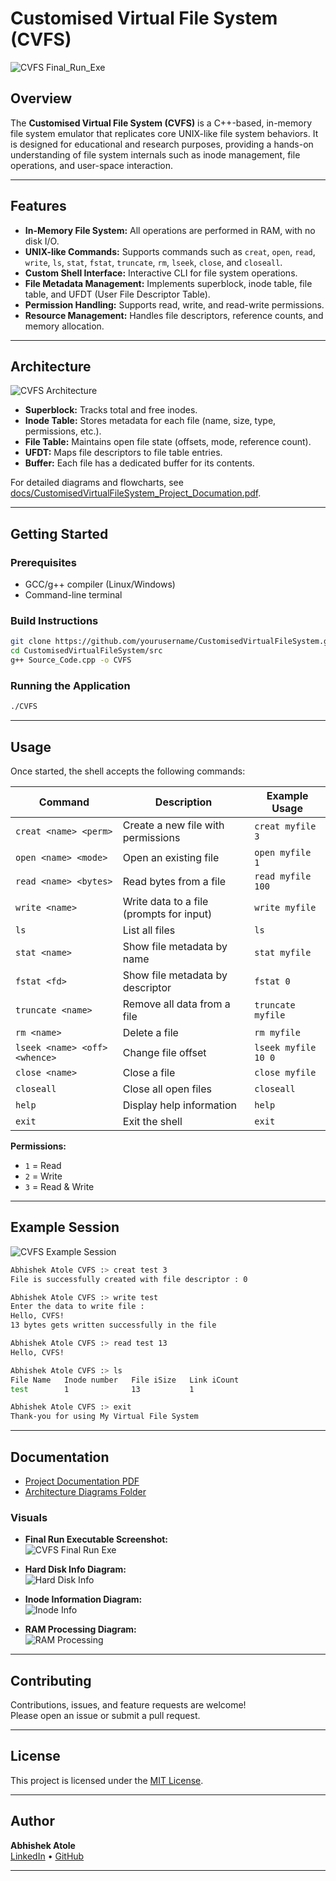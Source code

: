 # Customised Virtual File System (CVFS)

![CVFS Final_Run_Exe](docs/Final_Run_Exe.png)

## Overview

The **Customised Virtual File System (CVFS)** is a C++-based, in-memory file system emulator that replicates core UNIX-like file system behaviors. It is designed for educational and research purposes, providing a hands-on understanding of file system internals such as inode management, file operations, and user-space interaction.

---

## Features

- **In-Memory File System:** All operations are performed in RAM, with no disk I/O.
- **UNIX-like Commands:** Supports commands such as `creat`, `open`, `read`, `write`, `ls`, `stat`, `fstat`, `truncate`, `rm`, `lseek`, `close`, and `closeall`.
- **Custom Shell Interface:** Interactive CLI for file system operations.
- **File Metadata Management:** Implements superblock, inode table, file table, and UFDT (User File Descriptor Table).
- **Permission Handling:** Supports read, write, and read-write permissions.
- **Resource Management:** Handles file descriptors, reference counts, and memory allocation.

---

## Architecture

![CVFS Architecture](images/cvfs-architecture.png)

- **Superblock:** Tracks total and free inodes.
- **Inode Table:** Stores metadata for each file (name, size, type, permissions, etc.).
- **File Table:** Maintains open file state (offsets, mode, reference count).
- **UFDT:** Maps file descriptors to file table entries.
- **Buffer:** Each file has a dedicated buffer for its contents.

For detailed diagrams and flowcharts, see [docs/CustomisedVirtualFileSystem_Project_Documation.pdf](docs/CustomisedVirtualFileSystem_Project_Documation.pdf).

---

## Getting Started

### Prerequisites

- GCC/g++ compiler (Linux/Windows)
- Command-line terminal

### Build Instructions

```sh
git clone https://github.com/yourusername/CustomisedVirtualFileSystem.git
cd CustomisedVirtualFileSystem/src
g++ Source_Code.cpp -o CVFS
```

### Running the Application

```sh
./CVFS
```

---

## Usage

Once started, the shell accepts the following commands:

| Command                | Description                                 | Example Usage                   |
|------------------------|---------------------------------------------|---------------------------------|
| `creat <name> <perm>`  | Create a new file with permissions          | `creat myfile 3`                |
| `open <name> <mode>`   | Open an existing file                       | `open myfile 1`                 |
| `read <name> <bytes>`  | Read bytes from a file                      | `read myfile 100`               |
| `write <name>`         | Write data to a file (prompts for input)    | `write myfile`                  |
| `ls`                   | List all files                              | `ls`                            |
| `stat <name>`          | Show file metadata by name                  | `stat myfile`                   |
| `fstat <fd>`           | Show file metadata by descriptor            | `fstat 0`                       |
| `truncate <name>`      | Remove all data from a file                 | `truncate myfile`               |
| `rm <name>`            | Delete a file                               | `rm myfile`                     |
| `lseek <name> <off> <whence>` | Change file offset                  | `lseek myfile 10 0`             |
| `close <name>`         | Close a file                                | `close myfile`                  |
| `closeall`             | Close all open files                        | `closeall`                      |
| `help`                 | Display help information                    | `help`                          |
| `exit`                 | Exit the shell                              | `exit`                          |

**Permissions:**  
- `1` = Read  
- `2` = Write  
- `3` = Read & Write

---

## Example Session

![CVFS Example Session](docs/Final_Run_Exe.png)

```sh
Abhishek Atole CVFS :> creat test 3
File is successfully created with file descriptor : 0

Abhishek Atole CVFS :> write test
Enter the data to write file :
Hello, CVFS!
13 bytes gets written successfully in the file

Abhishek Atole CVFS :> read test 13
Hello, CVFS!

Abhishek Atole CVFS :> ls
File Name   Inode number   File iSize   Link iCount
test        1              13           1

Abhishek Atole CVFS :> exit
Thank-you for using My Virtual File System
```

---

## Documentation

- [Project Documentation PDF](docs/CustomisedVirtualFileSystem_Project_Documation.pdf)
- [Architecture Diagrams Folder](docs/)

### Visuals

- **Final Run Executable Screenshot:**  
  ![CVFS Final Run Exe](docs/Final_Run_Exe.png)

- **Hard Disk Info Diagram:**  
  ![Hard Disk Info](docs/HardDiskInfo.png)

- **Inode Information Diagram:**  
  ![Inode Info](docs/Inode_Info.png)

- **RAM Processing Diagram:**  
  ![RAM Processing](docs/Ram_Process.png)

---

## Contributing

Contributions, issues, and feature requests are welcome!  
Please open an issue or submit a pull request.

---

## License

This project is licensed under the [MIT License](LICENSE).

---

## Author

**Abhishek Atole**  
[LinkedIn](#) • [GitHub](#)

---
